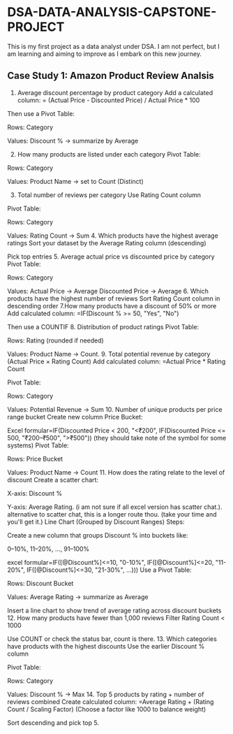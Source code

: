 # DSA-DATA-ANALYSIS-CAPSTONE-PROJECT
This is my first project as a data analyst under DSA. I am not perfect, but I am learning and aiming to improve as I embark on this new journey.

## Case Study 1: Amazon Product Review Analsis

1. Average discount percentage by product category
Add a calculated column:
= (Actual Price - Discounted Price) / Actual Price * 100

Then use a Pivot Table:

Rows: Category

Values: Discount % → summarize by Average 

2. How many products are listed under each category
Pivot Table:

Rows: Category

Values: Product Name → set to Count (Distinct) 

3. Total number of reviews per category
Use Rating Count column

Pivot Table:

Rows: Category

Values: Rating Count → Sum 4. Which products have the highest average ratings
Sort your dataset by the Average Rating column (descending)

Pick top entries 5. Average actual price vs discounted price by category
Pivot Table:

Rows: Category

Values: Actual Price → Average
Discounted Price → Average 6. Which products have the highest number of reviews
Sort Rating Count column in descending order 7.How many products have a discount of 50% or more
Add calculated column:
=IF(Discount % >= 50, "Yes", "No")

Then use a COUNTIF 8. Distribution of product ratings
Pivot Table:

Rows: Rating (rounded if needed)

Values: Product Name → Count.  9. Total potential revenue by category (Actual Price × Rating Count)
Add calculated column:
=Actual Price * Rating Count

Pivot Table:

Rows: Category

Values: Potential Revenue → Sum 10. Number of unique products per price range bucket
Create new column Price Bucket:


Excel formular=IF(Discounted Price < 200, "<₹200",
   IF(Discounted Price <= 500, "₹200–₹500", ">₹500")) (they should take note of the symbol for some systems)
Pivot Table:

Rows: Price Bucket

Values: Product Name → Count 11. How does the rating relate to the level of discount
Create a scatter chart:

X-axis: Discount %

Y-axis: Average Rating. (i am not sure if all excel version has scatter chat.).   alternative to scatter chat, this is a longer route thou. (take your time and you'll get it.) Line Chart (Grouped by Discount Ranges)
Steps:

Create a new column that groups Discount % into buckets like:

0–10%, 11–20%, ..., 91–100%

excel formular=IF([@Discount%]<=10, "0-10%",
  IF([@Discount%]<=20, "11-20%",
  IF([@Discount%]<=30, "21-30%", ...)))
Use a Pivot Table:

Rows: Discount Bucket

Values: Average Rating → summarize as Average

Insert a line chart to show trend of average rating across discount buckets 12. How many products have fewer than 1,000 reviews
Filter Rating Count < 1000

Use COUNT or check the status bar, count is there. 13. Which categories have products with the highest discounts
Use the earlier Discount % column

Pivot Table:

Rows: Category

Values: Discount % → Max 14. Top 5 products by rating + number of reviews combined
Create calculated column:
=Average Rating + (Rating Count / Scaling Factor)
(Choose a factor like 1000 to balance weight)

Sort descending and pick top 5.
